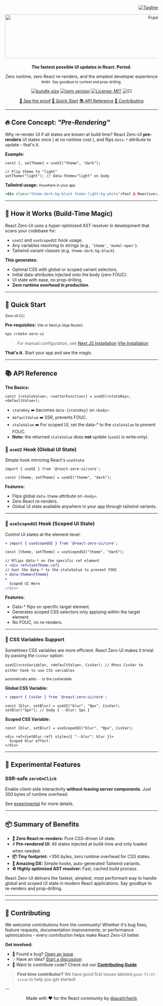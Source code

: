 <a align="end" href="https://zero-ui.dev">
	
![Tagline](https://img.shields.io/badge/The_ZERO_re--render_UI_state_library-%235500AD?style=flat&label=)

</a>

<a href="https://zero-ui.dev" target="_blank" rel="noopener noreferrer" alt="Zero-UI Logo" align="center" style="display:flex; align-items:center;padding-bottom: 20px;">
 <img width="1000" height="144" alt="Frame 342" src="https://raw.githubusercontent.com/react-zero-ui/core/upgrade/resolver/docs/assets/zero-ui-logo.png" />
</a>

 
<div align="center">
 <strong>The fastest possible UI updates in React. Period.</strong>

Zero runtime, zero React re-renders, and the simplest developer experience ever. <small>Say goodbye to context and prop-drilling.</small>

<a href="https://bundlephobia.com/package/@react-zero-ui/core@0.2.6" target="_blank" rel="noopener noreferrer"><img src="https://badgen.net/bundlephobia/minzip/@react-zero-ui/core@0.2.6" alt="bundle size" /></a> <a href="https://www.npmjs.com/package/@austinserb/react-zero-ui" target="_blank" rel="noopener noreferrer"><img src="https://img.shields.io/npm/v/@react-zero-ui/core" alt="npm version" /></a> <a href="https://opensource.org/licenses/MIT" target="_blank" rel="noopener noreferrer"><img src="https://img.shields.io/badge/License-MIT-yellow.svg" alt="License: MIT" /></a> ![CI](https://github.com/react-zero-ui/core/actions/workflows/ci.yml/badge.svg?branch=main)


[📖 See the proof](/docs/demo)  [🚀 Quick Start](#-quick-start)  [📚 API Reference](#-api-reference)  [🤝 Contributing](#-contributing)

</div>

---

## 🔥 Core Concept: *"Pre-Rendering"*

Why re-render UI if all states are known at build time? React Zero-UI **pre-renders** UI states once ( at no runtime cost ), and flips `data-*` attribute to update - that's it.

**Example:** 

```tsx
const [, setTheme] = useUI("theme", "dark");

// Flip theme to "light"
setTheme("light"); // data-theme="light" on body
```

**Tailwind usage:** <small>Anywhere in your app</small>

```html
<div class="theme-dark:bg-black theme-light:bg-white">Fast & Reactive</div>
```

---

## 🚀 How it Works (Build-Time Magic)

React Zero-UI uses a hyper-optimized AST resolver in development that scans your codebase for:

* `useUI` and `useScopedUI` hook usage.
* Any variables resolving to strings (e.g., `'theme'`, `'modal-open'`).
* Tailwind variant classes (e.g. `theme-dark:bg-black`).

**This generates:**

* Optimal CSS with global or scoped variant selectors.
* Initial data-attributes injected onto the body (zero FOUC).
* UI state with ease, no prop-drilling.
* **Zero runtime overhead in production**.


---

## 🚀 Quick Start
<small>Zero-UI CLI</small>

**Pre-requisites:** <small>Vite or Next.js (App Router)</small>

```bash
npx create-zero-ui
```

> For manual configuration, see [Next JS Installation](/docs/installation-next.md)
> 				[Vite Installation](/docs/installation-vite.md)

**That's it.** Start your app and see the magic.

---

## 📚 API Reference

**The Basics:**

```tsx
const [<staleValue>, <setterFunction>] = useUI(<stateKey>, <defaultValue>);
```

- `stateKey` ➡️  becomes `data-{stateKey}` on `<body>`.
- `defaultValue` ➡️  SSR, prevents FOUC.
- `staleValue` ➡️  For scoped UI, set the data-* to the `staleValue` to prevent FOUC.
- **Note:** the returned `staleValue` does **not** update (`useUI` is write‑only).






### 🔨 `useUI` Hook (Global UI State)

Simple hook mirroring React's `useState`:

```tsx
import { useUI } from '@react-zero-ui/core';

const [theme, setTheme] = useUI("theme", "dark");
```

**Features:**
* Flips global `data-theme` attribute on `<body>`.
* Zero React re-renders.
* Global UI state available anywhere in your app through tailwind variants.

---

### 🎯 `useScopedUI` Hook (Scoped UI State)

Control UI states at the element-level:

```diff
+ import { useScopedUI } from '@react-zero-ui/core';

const [theme, setTheme] = useScopedUI("theme", "dark");

// ❗️Flips data-* on the specific ref element
+ <div ref={setTheme.ref} 
// ❗️set the data-* to the staleValue to prevent FOUC
+ data-theme={theme}
>
  Scoped UI Here
</div>
```

**Features:**
* Data-* flips on specific target element.
* Generates scoped CSS selectors only applying within the target element.
* No FOUC, no re-renders.

---

### 🌈 CSS Variables Support

Sometimes CSS variables are more efficient. React Zero-UI makes it trivial by passing the `CssVar` option:

```tsx
useUI(<cssVariable>, <defaultValue>, CssVar); // ❗️Pass CssVar to either hook to use CSS variables
```
<small>automatically adds `--` to the cssVariable</small>

**Global CSS Variable:**
```diff
+ import { CssVar } from '@react-zero-ui/core';
```

```tsx
const [blur, setBlur] = useUI("blur", "0px", CssVar);
setBlur("5px"); // body { --blur: 5px }
```

**Scoped CSS Variable:**
```tsx
const [blur, setBlur] = useScopedUI("blur", "0px", CssVar);

<div ref={setBlur.ref} style={{ "--blur": blur }}>
  Scoped blur effect.
</div>
```



---

## 🧪 Experimental Features

### SSR-safe `zeroOnClick`

Enable client-side interactivity **without leaving server components**.
Just 300 bytes of runtime overhead.

See [experimental](./docs/assets/experimental.md) for more details.

---

## 📦 Summary of Benefits

* **🚀 Zero React re-renders:** Pure CSS-driven UI state.
* **⚡️ Pre-rendered UI:** All states injected at build-time and only loaded when needed.
* **📦 Tiny footprint:** <350 bytes, zero runtime overhead for CSS states.
* **💫 Amazing DX:** Simple hooks, auto-generated Tailwind variants.
* **⚙️ Highly optimized AST resolver:** Fast, cached build process.

React Zero-UI delivers the fastest, simplest, most performant way to handle global and scoped UI state in modern React applications. Say goodbye to re-renders and prop-drilling.

---

---

## 🤝 Contributing

We welcome contributions from the community! Whether it's bug fixes, feature requests, documentation improvements, or performance optimizations - every contribution helps make React Zero-UI better.

**Get involved:**
- 🐛 Found a bug? [Open an issue](https://github.com/react-zero-ui/core/issues)
- 💡 Have an idea? [Start a discussion](https://github.com/react-zero-ui/core/discussions)
- 🔧 Want to contribute code? Check out our [**Contributing Guide**](/docs/CONTRIBUTING.md)

> **First time contributor?** We have good first issues labeled `good-first-issue` to help you get started!

--

<div align="center">

Made with ❤️ for the React community by [@austin1serb](https://github.com/austin1serb)

</div>